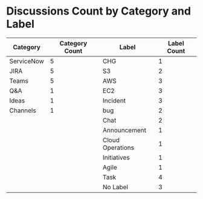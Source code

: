 <link rel="stylesheet" href="{{ site.baseurl }}/assets/css/style.css">

# Discussions Count by Category and Label

| Category    | Category Count | Label  | Label Count |
|-------------|----------------|--------|-------------|
| ServiceNow | 5 | CHG | 1 |
| JIRA | 5 | S3 | 2 |
| Teams | 5 | AWS | 3 |
| Q&A | 1 | EC2 | 3 |
| Ideas | 1 | Incident | 3 |
| Channels | 1 | bug | 2 |
|  |  | Chat | 2 |
|  |  | Announcement | 1 |
|  |  | Cloud Operations | 1 |
|  |  | Initiatives | 1 |
|  |  | Agile | 1 |
|  |  | Task | 4 |
|  |  | No Label | 3 |

